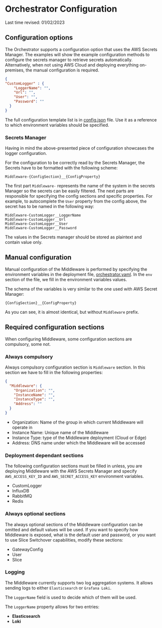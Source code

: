 # Orchestrator Configuration

Last time revised: 01/02/2023

## Configuration options

The Orchestrator supports a configuration option that uses the AWS Secrets Manager. The examples will show the example configuration methods to configure the secrets manager to retrieve secrets automatically. Alternatively, when not using AWS Cloud and deploying everything on-premises, the manual configuration is required.

```json
{
"CustomLogger" : {
    "LoggerName": "",
    "Url": "",
    "User": "",
    "Password": ""
  }
}
```
The full configuration template list is in [config.json](config.json) file. Use it as a reference to which environment variables should be specified.

### Secrets Manager

Having in mind the above-presented piece of configuration showcases the logger configuration.

For the configuration to be correctly read by the Secrets Manager, the Secrets have to be formatted with the following scheme:

```
Middleware-{ConfigSection}__{ConfigProperty}
```

The first part `Middleware-` represents the name of the system in the secrets Manager so the secrets can be easily filtered. The next parts are responsible for specifying the config sections and specific properties. For example, to autocomplete the `User` property from the config above, the secret has to be named in the following way:

```
Middleware-CustomLogger__LoggerName
Middleware-CustomLogger__Url
Middleware-CustomLogger__User
Middleware-CustomLogger__Password
```

The values in the Secrets manager should be stored as plaintext and contain value only. 

## Manual configuration
Manual configuration of the Middleware is performed by specifying the environment variables in the deployment file, [orchestrator.yaml](https://github.com/5G-ERA/middleware/blob/main/k8s/orchestrator/orchestrator.yaml). In the `env` section of the file, we fill in the environment variables values. 

The schema of the variables is very similar to the one used with AWS Secret Manager:
```
{ConfigSection}__{ConfigProperty}
```
As you can see, it is almost identical, but without `Middleware` prefix.

## Required configuration sections

When configuring Middleware, some configuration sections are compulsory, some not.

### Always compulsory
Always compulsory configuration section is `Middleware` section. In this section we have to fill in the following properties:

```json
{
  "Middleware": {
    "Organization": "",
    "InstanceName": "",
    "InstanceType": "",
    "Address": ""
  }
}
```
* Organization: Name of the group in which current Middleware will operate in
* Instance Name: Unique name of the Middleware
* Instance Type: type of the Middleware deployment (Cloud or Edge)
* Address: DNS name under which the Middleware will be accessed

### Deployment dependant sections
The following configuration sections must be filled in unless, you are deploying Middleware with the AWS Secrets Manager and specify `AWS_ACCESS_KEY_ID` and `AWS_SECRET_ACCESS_KEY` environment variables.

* CustomLogger
* InfluxDB
* RabbitMQ
* Redis

### Always optional sections

The always optional sections of the Middleware configuration can be omitted and default values will be used. If you want to specify how Middleware is exposed, what is the default user and password, or you want to use Slice Switchover capabilities, modify these sections:

* GatewayConfig
* User
* Slice

### Logging

The Middleware currently supports two log aggregation systems. It allows sending logs to either `Elasticsearch` or `Grafana Loki`.

The `LoggerName` field is used to decide which of them will be used.

The `LoggerName` property allows for two entries:
* **Elasticsearch**
* **Loki**
